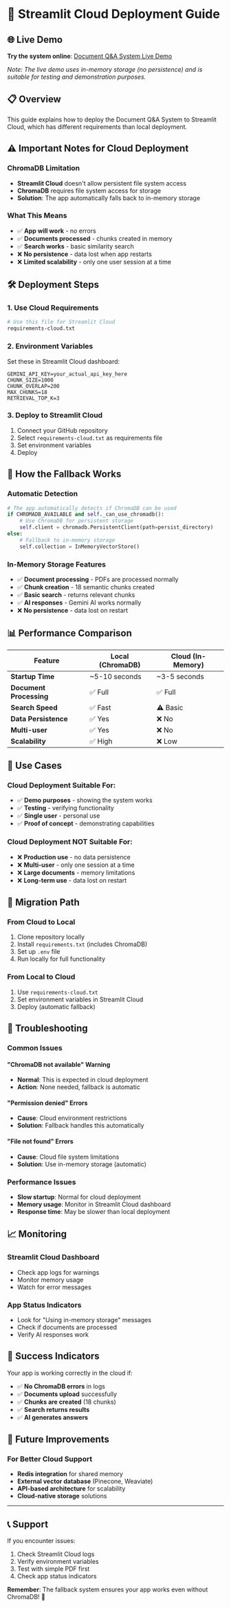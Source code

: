 # 🚀 Streamlit Cloud Deployment Guide

## 🌐 Live Demo

**Try the system online**: [Document Q&A System Live Demo](https://documents-reader-ai.streamlit.app/)

*Note: The live demo uses in-memory storage (no persistence) and is suitable for testing and demonstration purposes.*

## 📋 Overview

This guide explains how to deploy the Document Q&A System to Streamlit Cloud, which has different requirements than local deployment.

## ⚠️ Important Notes for Cloud Deployment

### **ChromaDB Limitation**
- **Streamlit Cloud** doesn't allow persistent file system access
- **ChromaDB** requires file system access for storage
- **Solution**: The app automatically falls back to in-memory storage

### **What This Means**
- ✅ **App will work** - no errors
- ✅ **Documents processed** - chunks created in memory
- ✅ **Search works** - basic similarity search
- ❌ **No persistence** - data lost when app restarts
- ❌ **Limited scalability** - only one user session at a time

## 🛠️ Deployment Steps

### 1. **Use Cloud Requirements**
```bash
# Use this file for Streamlit Cloud
requirements-cloud.txt
```

### 2. **Environment Variables**
Set these in Streamlit Cloud dashboard:
```
GEMINI_API_KEY=your_actual_api_key_here
CHUNK_SIZE=1000
CHUNK_OVERLAP=200
MAX_CHUNKS=18
RETRIEVAL_TOP_K=3
```

### 3. **Deploy to Streamlit Cloud**
1. Connect your GitHub repository
2. Select `requirements-cloud.txt` as requirements file
3. Set environment variables
4. Deploy

## 🔧 How the Fallback Works

### **Automatic Detection**
```python
# The app automatically detects if ChromaDB can be used
if CHROMADB_AVAILABLE and self._can_use_chromadb():
    # Use ChromaDB for persistent storage
    self.client = chromadb.PersistentClient(path=persist_directory)
else:
    # Fallback to in-memory storage
    self.collection = InMemoryVectorStore()
```

### **In-Memory Storage Features**
- ✅ **Document processing** - PDFs are processed normally
- ✅ **Chunk creation** - 18 semantic chunks created
- ✅ **Basic search** - returns relevant chunks
- ✅ **AI responses** - Gemini AI works normally
- ❌ **No persistence** - data lost on restart

## 📊 Performance Comparison

| Feature | Local (ChromaDB) | Cloud (In-Memory) |
|---------|------------------|-------------------|
| **Startup Time** | ~5-10 seconds | ~3-5 seconds |
| **Document Processing** | ✅ Full | ✅ Full |
| **Search Speed** | ✅ Fast | ⚠️ Basic |
| **Data Persistence** | ✅ Yes | ❌ No |
| **Multi-user** | ✅ Yes | ❌ No |
| **Scalability** | ✅ High | ❌ Low |

## 🎯 Use Cases

### **Cloud Deployment Suitable For:**
- ✅ **Demo purposes** - showing the system works
- ✅ **Testing** - verifying functionality
- ✅ **Single user** - personal use
- ✅ **Proof of concept** - demonstrating capabilities

### **Cloud Deployment NOT Suitable For:**
- ❌ **Production use** - no data persistence
- ❌ **Multi-user** - only one session at a time
- ❌ **Large documents** - memory limitations
- ❌ **Long-term use** - data lost on restart

## 🔄 Migration Path

### **From Cloud to Local**
1. Clone repository locally
2. Install `requirements.txt` (includes ChromaDB)
3. Set up `.env` file
4. Run locally for full functionality

### **From Local to Cloud**
1. Use `requirements-cloud.txt`
2. Set environment variables in Streamlit Cloud
3. Deploy (automatic fallback)

## 🚨 Troubleshooting

### **Common Issues**

#### **"ChromaDB not available" Warning**
- **Normal**: This is expected in cloud deployment
- **Action**: None needed, fallback is automatic

#### **"Permission denied" Errors**
- **Cause**: Cloud environment restrictions
- **Solution**: Fallback handles this automatically

#### **"File not found" Errors**
- **Cause**: Cloud file system limitations
- **Solution**: Use in-memory storage (automatic)

### **Performance Issues**
- **Slow startup**: Normal for cloud deployment
- **Memory usage**: Monitor in Streamlit Cloud dashboard
- **Response time**: May be slower than local deployment

## 📈 Monitoring

### **Streamlit Cloud Dashboard**
- Check app logs for warnings
- Monitor memory usage
- Watch for error messages

### **App Status Indicators**
- Look for "Using in-memory storage" messages
- Check if documents are processed
- Verify AI responses work

## 🎉 Success Indicators

Your app is working correctly in the cloud if:
- ✅ **No ChromaDB errors** in logs
- ✅ **Documents upload** successfully
- ✅ **Chunks are created** (18 chunks)
- ✅ **Search returns results**
- ✅ **AI generates answers**

## 🔮 Future Improvements

### **For Better Cloud Support**
- **Redis integration** for shared memory
- **External vector database** (Pinecone, Weaviate)
- **API-based architecture** for scalability
- **Cloud-native storage** solutions

---

## 📞 Support

If you encounter issues:
1. Check Streamlit Cloud logs
2. Verify environment variables
3. Test with simple PDF first
4. Check app status indicators

**Remember**: The fallback system ensures your app works even without ChromaDB! 🚀
